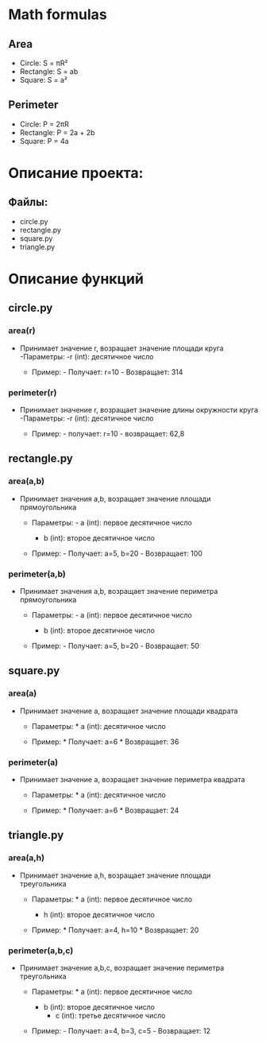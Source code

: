 # Math formulas
## Area
- Circle: S = πR²
- Rectangle: S = ab
- Square: S = a²

## Perimeter
- Circle: P = 2πR
- Rectangle: P = 2a + 2b
- Square: P = 4a

# Описание проекта:
 ## Файлы:
   - circle.py
   - rectangle.py
   - square.py
   - triangle.py

# Описание функций
 ## circle.py
 ### area(r)
 - Принимает значение r, возращает значение площади круга
    -Параметры:
            -r (int): десятичное число
   
    - Пример:
            - Получает: r=10
            - Возвращает: 314
    
 ### perimeter(r)
 - Принимает значение r, возращает значение длины окружности круга
    -Параметры:
            -r (int): десятичное число
   
    - Пример:
            - получает: r=10
            - возвращает: 62,8


  ## rectangle.py
  ### area(a,b)
  - Принимает значения a,b, возращает значение площади прямоугольника
    - Параметры:
            - a (int): первое десятичное число
	    - b (int): второе десятичное число
    
    - Пример:
            - Получает: a=5, b=20
            - Возвращает: 100
    
  ### perimeter(a,b)
  - Принимает значения a,b, возращает значение периметра прямоугольника
    - Параметры:
            - a (int): первое десятичное число
	    - b (int): второе десятичное число
    
    - Пример:
            - Получает: a=5, b=20
            - Возвращает: 50


 ## square.py
 ### area(a)
 - Принимает значение a, возращает значение площади квадрата
    - Параметры:
            * a (int): десятичное число
   
    - Пример:
            * Получает: a=6
            * Возвращает: 36

 ### perimeter(a)
 - Принимает значение a, возращает значение периметра квадрата
    - Параметры:
            * a (int): десятичное число
   
    - Пример:
            * Получает: a=6
            * Возвращает: 24



 ## triangle.py
 ### area(a,h)
 - Принимает значение a,h, возращает значение площади треугольника
    - Параметры:
            	* a (int): первое десятичное число
	  	* h (int): второе десятичное число
   
    - Пример:
            * Получает: a=4, h=10
            * Возвращает: 20

### perimeter(a,b,c)
- Принимает значение a,b,c,  возращает значение периметра треугольника
    - Параметры:
            * a (int): первое десятичное число
	    * b (int): второе десятичное число
            * c (int): третье десятичное число
  
    - Пример:
            - Получает: a=4, b=3, c=5
            - Возвращает: 12
